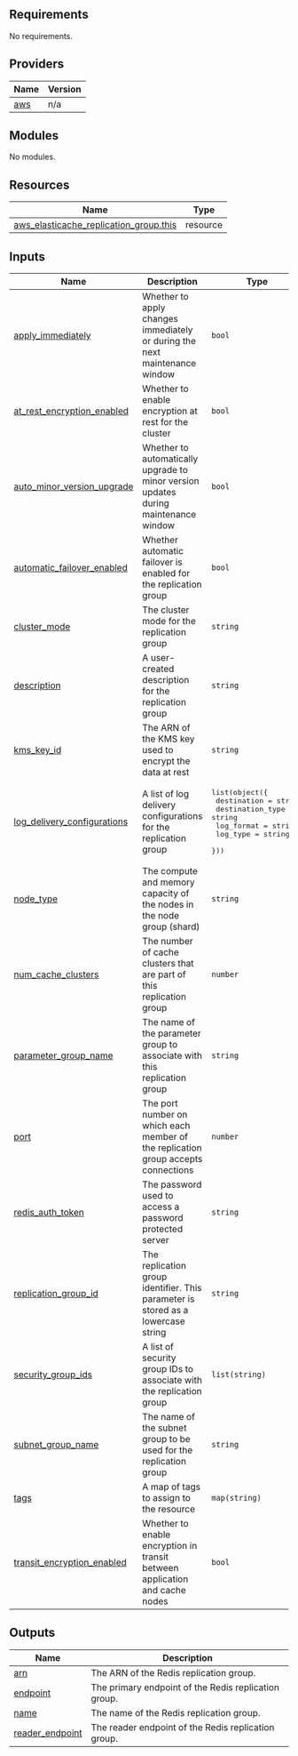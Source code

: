 ## Requirements

No requirements.

## Providers

| Name | Version |
|------|---------|
| <a name="provider_aws"></a> [aws](#provider\_aws) | n/a |

## Modules

No modules.

## Resources

| Name | Type |
|------|------|
| [aws_elasticache_replication_group.this](https://registry.terraform.io/providers/hashicorp/aws/latest/docs/resources/elasticache_replication_group) | resource |

## Inputs

| Name | Description | Type | Default | Required |
|------|-------------|------|---------|:--------:|
| <a name="input_apply_immediately"></a> [apply\_immediately](#input\_apply\_immediately) | Whether to apply changes immediately or during the next maintenance window | `bool` | `false` | no |
| <a name="input_at_rest_encryption_enabled"></a> [at\_rest\_encryption\_enabled](#input\_at\_rest\_encryption\_enabled) | Whether to enable encryption at rest for the cluster | `bool` | n/a | yes |
| <a name="input_auto_minor_version_upgrade"></a> [auto\_minor\_version\_upgrade](#input\_auto\_minor\_version\_upgrade) | Whether to automatically upgrade to minor version updates during maintenance window | `bool` | `false` | no |
| <a name="input_automatic_failover_enabled"></a> [automatic\_failover\_enabled](#input\_automatic\_failover\_enabled) | Whether automatic failover is enabled for the replication group | `bool` | `true` | no |
| <a name="input_cluster_mode"></a> [cluster\_mode](#input\_cluster\_mode) | The cluster mode for the replication group | `string` | `null` | no |
| <a name="input_description"></a> [description](#input\_description) | A user-created description for the replication group | `string` | n/a | yes |
| <a name="input_kms_key_id"></a> [kms\_key\_id](#input\_kms\_key\_id) | The ARN of the KMS key used to encrypt the data at rest | `string` | `null` | no |
| <a name="input_log_delivery_configurations"></a> [log\_delivery\_configurations](#input\_log\_delivery\_configurations) | A list of log delivery configurations for the replication group | <pre>list(object({<br/>    destination      = string<br/>    destination_type = string<br/>    log_format       = string<br/>    log_type         = string<br/>  }))</pre> | `[]` | no |
| <a name="input_node_type"></a> [node\_type](#input\_node\_type) | The compute and memory capacity of the nodes in the node group (shard) | `string` | n/a | yes |
| <a name="input_num_cache_clusters"></a> [num\_cache\_clusters](#input\_num\_cache\_clusters) | The number of cache clusters that are part of this replication group | `number` | `2` | no |
| <a name="input_parameter_group_name"></a> [parameter\_group\_name](#input\_parameter\_group\_name) | The name of the parameter group to associate with this replication group | `string` | n/a | yes |
| <a name="input_port"></a> [port](#input\_port) | The port number on which each member of the replication group accepts connections | `number` | `6379` | no |
| <a name="input_redis_auth_token"></a> [redis\_auth\_token](#input\_redis\_auth\_token) | The password used to access a password protected server | `string` | `null` | no |
| <a name="input_replication_group_id"></a> [replication\_group\_id](#input\_replication\_group\_id) | The replication group identifier. This parameter is stored as a lowercase string | `string` | n/a | yes |
| <a name="input_security_group_ids"></a> [security\_group\_ids](#input\_security\_group\_ids) | A list of security group IDs to associate with the replication group | `list(string)` | `[]` | no |
| <a name="input_subnet_group_name"></a> [subnet\_group\_name](#input\_subnet\_group\_name) | The name of the subnet group to be used for the replication group | `string` | n/a | yes |
| <a name="input_tags"></a> [tags](#input\_tags) | A map of tags to assign to the resource | `map(string)` | n/a | yes |
| <a name="input_transit_encryption_enabled"></a> [transit\_encryption\_enabled](#input\_transit\_encryption\_enabled) | Whether to enable encryption in transit between application and cache nodes | `bool` | `true` | no |

## Outputs

| Name | Description |
|------|-------------|
| <a name="output_arn"></a> [arn](#output\_arn) | The ARN of the Redis replication group. |
| <a name="output_endpoint"></a> [endpoint](#output\_endpoint) | The primary endpoint of the Redis replication group. |
| <a name="output_name"></a> [name](#output\_name) | The name of the Redis replication group. |
| <a name="output_reader_endpoint"></a> [reader\_endpoint](#output\_reader\_endpoint) | The reader endpoint of the Redis replication group. |
